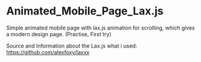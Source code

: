 # Animated_Mobile_Page_Lax.js
Simple animated mobile page with lax.js animation for scrolling, which gives a modern design page. (Practise, First try)

Source and Information about the Lax.js what i used: https://github.com/alexfoxy/laxxx
